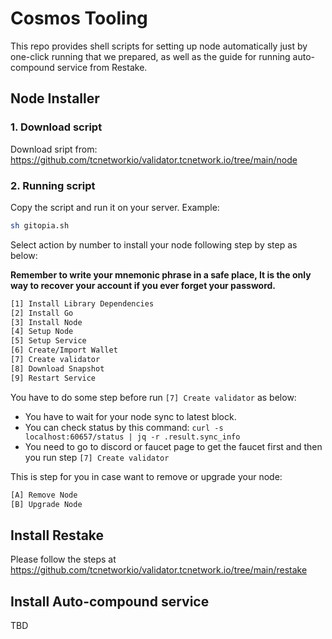 # Cosmos Tooling

This repo provides shell scripts for setting up node automatically just by one-click running that we prepared, as well as the guide for running auto-compound service from Restake.

## Node Installer

### 1. Download script

Download sript from: <https://github.com/tcnetworkio/validator.tcnetwork.io/tree/main/node>

### 2. Running script

Copy the script and run it on your server.
Example:

```sh
sh gitopia.sh
```

Select action by number to install your node following step by step as below:

**Remember to write your mnemonic phrase in a safe place,
 It is the only way to recover your account if you ever forget your password.**

  ```txt
  [1] Install Library Dependencies
  [2] Install Go
  [3] Install Node
  [4] Setup Node
  [5] Setup Service
  [6] Create/Import Wallet
  [7] Create validator
  [8] Download Snapshot
  [9] Restart Service
  ```

You have to do some step before run `[7] Create validator` as below:

- You have to wait for your node sync to latest block.
- You can check status by this command: `curl -s localhost:60657/status | jq -r .result.sync_info`
- You need to go to discord or faucet page to get the faucet first and then you run step `[7] Create validator`

This is step for you in case want to remove or upgrade your node:

  ```txt
  [A] Remove Node
  [B] Upgrade Node
  ```

## Install Restake

Please follow the steps at <https://github.com/tcnetworkio/validator.tcnetwork.io/tree/main/restake>

## Install Auto-compound service

TBD

